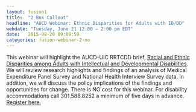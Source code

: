 ```yaml
---
layout: fusion1
title:  "2 Box Callout"
headline: "AUCD Webinar: Ethnic Disparities for Adults with ID/DD"
webdate: "Tuesday, June 21 12:00 – 2:00 pm EDT"
date:   2015-08-20 09:09:59
categories: fusion-webinar-2-no
---
```

This webinar will highlight the AUCD-UIC RRTCDD brief, <a href="http://bit.ly/1VVuFgw">Racial and Ethnic Disparities among Adults with Intellectual and Developmental Disabilities</a>. We will review research highlights and findings of an analysis of Medical Expenditure Panel Survey and National Health Interview Survey data. In addition, we will discuss the policy implications of the findings and opportunities for change. There is NO cost for this webinar. For disability accommodations call 301.588.8252 a minimum of five days in advance. <a href="https://events-na3.adobeconnect.com/content/connect/c1/1005431686/en/events/event/shared/default_template_simple/event_registration.html?sco-id=1767361194&_charset_=utf-8">Register here.</a>